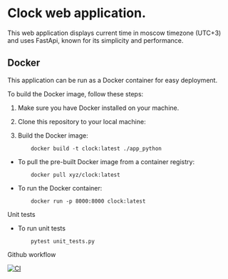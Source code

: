 # Clock web application.

This web application displays current time in moscow timezone (UTC+3) and uses FastApi, known for its simplicity and performance.

## Docker

This application can be run as a Docker container for easy deployment. 

To build the Docker image, follow these steps:

1. Make sure you have Docker installed on your machine.

2. Clone this repository to your local machine:

3. Build the Docker image:
    ```
        docker build -t clock:latest ./app_python
    ```

* To pull the pre-built Docker image from a container registry:

    ```
        docker pull xyz/clock:latest
    ```

* To run the Docker container:

    ```
        docker run -p 8000:8000 clock:latest
    ```

Unit tests

* To run unit tests
    ```
        pytest unit_tests.py
    ```
Github workflow
    
[![CI](https://github.com/PATH242/core-course-labs/actions/workflows/main.yml/badge.svg)](https://github.com/PATH242/core-course-labs/actions/workflows/main.yml)